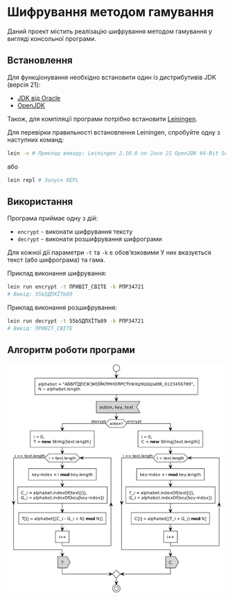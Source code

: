# Шифрування методом гамування

Даний проект містить реалізацію шифрування методом гамування
у вигляді консольної програми.

## Встановлення

Для функціонування необхідно встановити один із дистрибутивів JDK (версія 21):

- [JDK від Oracle](https://www.oracle.com/java/technologies/downloads/#java21)
- [OpenJDK](https://jdk.java.net/21/)

Також, для компіляції програми потрібно встановити [Leiningen](https://leiningen.org/#install).

Для перевірки правильності встановлення Leiningen,
спробуйте одну з наступних команд:

```bash
lein -v # Приклад виводу: Leiningen 2.10.0 on Java 21 OpenJDK 64-Bit Server VM
```

або

```bash
lein repl # Запуск REPL
```

## Використання

Програма приймає одну з дій:

- `encrypt` - виконати шифрування тексту
- `decrypt` - виконати розшифрування шифрограми

Для кожної дії параметри `-t` та `-k` є обовʼязковими
У них вказується текст (або шифрограма) та гама.

Приклад виконання шифрування:

```bash
lein run encrypt -t ПРИВІТ_СВІТЕ -k РПР34721
# Вивід: 55Ь5ДПХЇТЬ89
```

Приклад виконання розшифрування:

```bash
lein run decrypt -t 55Ь5ДПХЇТЬ89 -k РПР34721
# Вивід: ПРИВІТ_СВІТЕ
```

## Алгоритм роботи програми

![Алгоритм роботи програми](doc/algorithm.png)
